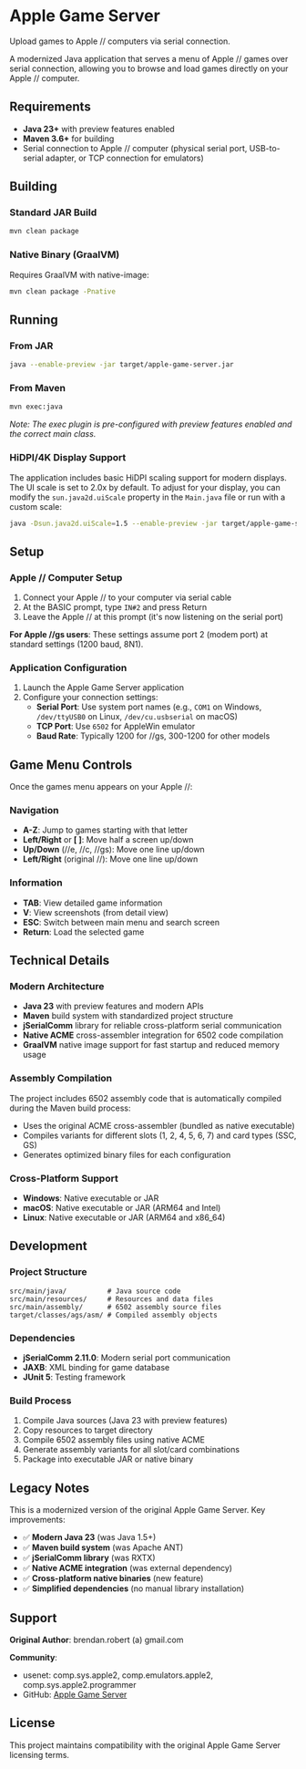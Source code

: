 # Apple Game Server

Upload games to Apple // computers via serial connection.

A modernized Java application that serves a menu of Apple // games over serial connection, allowing you to browse and load games directly on your Apple // computer.

## Requirements

- **Java 23+** with preview features enabled
- **Maven 3.6+** for building
- Serial connection to Apple // computer (physical serial port, USB-to-serial adapter, or TCP connection for emulators)

## Building

### Standard JAR Build
```bash
mvn clean package
```

### Native Binary (GraalVM)
Requires GraalVM with native-image:
```bash
mvn clean package -Pnative
```

## Running

### From JAR
```bash
java --enable-preview -jar target/apple-game-server.jar
```

### From Maven
```bash
mvn exec:java
```

*Note: The exec plugin is pre-configured with preview features enabled and the correct main class.*

### HiDPI/4K Display Support
The application includes basic HiDPI scaling support for modern displays. The UI scale is set to 2.0x by default. To adjust for your display, you can modify the `sun.java2d.uiScale` property in the `Main.java` file or run with a custom scale:

```bash
java -Dsun.java2d.uiScale=1.5 --enable-preview -jar target/apple-game-server.jar
```

## Setup

### Apple // Computer Setup
1. Connect your Apple // to your computer via serial cable
2. At the BASIC prompt, type `IN#2` and press Return
3. Leave the Apple // at this prompt (it's now listening on the serial port)

**For Apple //gs users**: These settings assume port 2 (modem port) at standard settings (1200 baud, 8N1).

### Application Configuration
1. Launch the Apple Game Server application
2. Configure your connection settings:
   - **Serial Port**: Use system port names (e.g., `COM1` on Windows, `/dev/ttyUSB0` on Linux, `/dev/cu.usbserial` on macOS)
   - **TCP Port**: Use `6502` for AppleWin emulator
   - **Baud Rate**: Typically 1200 for //gs, 300-1200 for other models

## Game Menu Controls

Once the games menu appears on your Apple //:

### Navigation
- **A-Z**: Jump to games starting with that letter
- **Left/Right** or **[ ]**: Move half a screen up/down
- **Up/Down** (//e, //c, //gs): Move one line up/down
- **Left/Right** (original //): Move one line up/down

### Information
- **TAB**: View detailed game information
- **V**: View screenshots (from detail view)
- **ESC**: Switch between main menu and search screen
- **Return**: Load the selected game

## Technical Details

### Modern Architecture
- **Java 23** with preview features and modern APIs
- **Maven** build system with standardized project structure
- **jSerialComm** library for reliable cross-platform serial communication
- **Native ACME** cross-assembler integration for 6502 code compilation
- **GraalVM** native image support for fast startup and reduced memory usage

### Assembly Compilation
The project includes 6502 assembly code that is automatically compiled during the Maven build process:
- Uses the original ACME cross-assembler (bundled as native executable)
- Compiles variants for different slots (1, 2, 4, 5, 6, 7) and card types (SSC, GS)
- Generates optimized binary files for each configuration

### Cross-Platform Support
- **Windows**: Native executable or JAR
- **macOS**: Native executable or JAR (ARM64 and Intel)
- **Linux**: Native executable or JAR (ARM64 and x86_64)

## Development

### Project Structure
```
src/main/java/          # Java source code
src/main/resources/     # Resources and data files
src/main/assembly/      # 6502 assembly source files
target/classes/ags/asm/ # Compiled assembly objects
```

### Dependencies
- **jSerialComm 2.11.0**: Modern serial port communication
- **JAXB**: XML binding for game database
- **JUnit 5**: Testing framework

### Build Process
1. Compile Java sources (Java 23 with preview features)
2. Copy resources to target directory
3. Compile 6502 assembly files using native ACME
4. Generate assembly variants for all slot/card combinations
5. Package into executable JAR or native binary

## Legacy Notes

This is a modernized version of the original Apple Game Server. Key improvements:

- ✅ **Modern Java 23** (was Java 1.5+)
- ✅ **Maven build system** (was Apache ANT)
- ✅ **jSerialComm library** (was RXTX)
- ✅ **Native ACME integration** (was external dependency)
- ✅ **Cross-platform native binaries** (new feature)
- ✅ **Simplified dependencies** (no manual library installation)

## Support

**Original Author**: brendan.robert (a) gmail.com

**Community**: 
- usenet: comp.sys.apple2, comp.emulators.apple2, comp.sys.apple2.programmer
- GitHub: [Apple Game Server](https://github.com/badvision/Apple-game-server)

## License

This project maintains compatibility with the original Apple Game Server licensing terms.